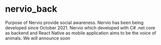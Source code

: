 # nervio_back

Purpose of Nervio provide social awareness. Nervio has been being developed since October 2021. Nervio which developed with C# .net core as backend and React Native as mobile application aims to be the voice of animals. We will announce soon
